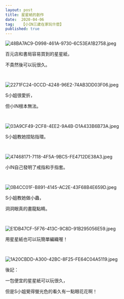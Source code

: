 ```yaml
---
layout: post
title: 星星紙的創作
date:  2020-04-06
tag:   【小IN三歲在家玩什麼】
published: true 
---
```

<p><img alt="48BA7AC9-D998-461A-9730-6C53EA1B2758.jpeg" src="https://pic.pimg.tw/smlife543/1586180024-2233151307_n.jpg" title="48BA7AC9-D998-461A-9730-6C53EA1B2758.jpeg"></p>

<p>百元店和書局容易買到的星星紙，</p>

<p>不貴然後可以玩很久。</p>

<p>&nbsp;</p>

<p><img alt="2271FC24-0CCD-4248-96E2-74AB3DD03F06.jpeg" src="https://pic.pimg.tw/smlife543/1586180022-2659029334_n.jpg" title="2271FC24-0CCD-4248-96E2-74AB3DD03F06.jpeg"></p>

<p>S小姐很愛折，</p>

<p>但小IN根本無法。</p>

<p>&nbsp;</p>

<p><img alt="03A9CF49-2CF8-4EE2-9A4B-D1A433B6B73A.jpeg" src="https://pic.pimg.tw/smlife543/1586180024-3096490104_n.jpg" title="03A9CF49-2CF8-4EE2-9A4B-D1A433B6B73A.jpeg"></p>

<p>S小姐教她捏貼指環。</p>

<p>&nbsp;</p>

<p><img alt="47468171-7118-4F5A-9BC5-FE4712DE38A3.jpeg" src="https://pic.pimg.tw/smlife543/1586180024-2818702934_n.jpg" title="47468171-7118-4F5A-9BC5-FE4712DE38A3.jpeg"></p>

<p>小IN自己發明了戒指和手指套。</p>

<p>&nbsp;</p>

<p><img alt="0B4CC01F-B891-4145-AC2E-43F68B4E659D.jpeg" src="https://pic.pimg.tw/smlife543/1586180022-1875119902_n.jpg" title="0B4CC01F-B891-4145-AC2E-43F68B4E659D.jpeg"></p>

<p>S小姐教她做小蟲，</p>

<p>洞洞眼真的畫龍點睛。</p>

<p>&nbsp;</p>

<p><img alt="E1DB47CF-5F76-413C-9C8D-91B295056E59.jpeg" src="https://pic.pimg.tw/smlife543/1586180022-413200371_n.jpg" title="E1DB47CF-5F76-413C-9C8D-91B295056E59.jpeg"></p>

<p>用星星紙也可以玩簡單編織喔！</p>

<p>&nbsp;</p>

<p><img alt="1A20CBDD-A300-42BC-8F25-FE64C04A5119.jpeg" src="https://pic.pimg.tw/smlife543/1586180025-107909449_n.jpg" title="1A20CBDD-A300-42BC-8F25-FE64C04A5119.jpeg"></p>

<p>後記：</p>

<p>一包便宜的星星紙可以玩很久，</p>

<p>但是S小姐覺得螢光色的看久有一點眼花花啊！</p>

